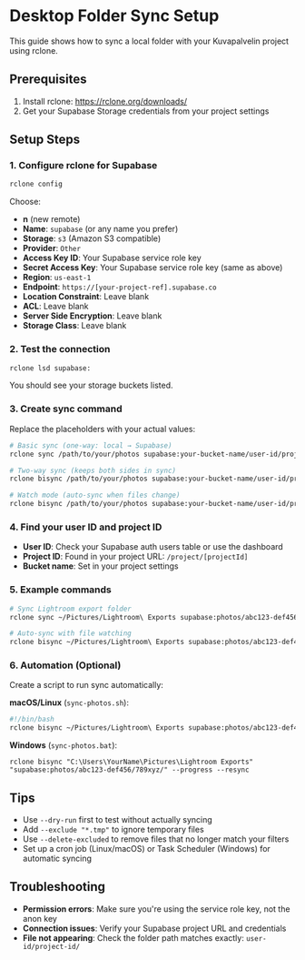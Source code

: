 # Desktop Folder Sync Setup

This guide shows how to sync a local folder with your Kuvapalvelin project using rclone.

## Prerequisites

1. Install rclone: https://rclone.org/downloads/
2. Get your Supabase Storage credentials from your project settings

## Setup Steps

### 1. Configure rclone for Supabase

```bash
rclone config
```

Choose:
- **n** (new remote)
- **Name**: `supabase` (or any name you prefer)
- **Storage**: `s3` (Amazon S3 compatible)
- **Provider**: `Other`
- **Access Key ID**: Your Supabase service role key
- **Secret Access Key**: Your Supabase service role key (same as above)
- **Region**: `us-east-1`
- **Endpoint**: `https://[your-project-ref].supabase.co`
- **Location Constraint**: Leave blank
- **ACL**: Leave blank
- **Server Side Encryption**: Leave blank
- **Storage Class**: Leave blank

### 2. Test the connection

```bash
rclone lsd supabase:
```

You should see your storage buckets listed.

### 3. Create sync command

Replace the placeholders with your actual values:

```bash
# Basic sync (one-way: local → Supabase)
rclone sync /path/to/your/photos supabase:your-bucket-name/user-id/project-id/ --progress

# Two-way sync (keeps both sides in sync)
rclone bisync /path/to/your/photos supabase:your-bucket-name/user-id/project-id/ --progress

# Watch mode (auto-sync when files change)
rclone bisync /path/to/your/photos supabase:your-bucket-name/user-id/project-id/ --progress --resync
```

### 4. Find your user ID and project ID

- **User ID**: Check your Supabase auth users table or use the dashboard
- **Project ID**: Found in your project URL: `/project/[projectId]`
- **Bucket name**: Set in your project settings

### 5. Example commands

```bash
# Sync Lightroom export folder
rclone sync ~/Pictures/Lightroom\ Exports supabase:photos/abc123-def456/789xyz/ --progress

# Auto-sync with file watching
rclone bisync ~/Pictures/Lightroom\ Exports supabase:photos/abc123-def456/789xyz/ --progress --resync
```

### 6. Automation (Optional)

Create a script to run sync automatically:

**macOS/Linux** (`sync-photos.sh`):
```bash
#!/bin/bash
rclone bisync ~/Pictures/Lightroom\ Exports supabase:photos/abc123-def456/789xyz/ --progress --resync
```

**Windows** (`sync-photos.bat`):
```batch
rclone bisync "C:\Users\YourName\Pictures\Lightroom Exports" "supabase:photos/abc123-def456/789xyz/" --progress --resync
```

## Tips

- Use `--dry-run` first to test without actually syncing
- Add `--exclude "*.tmp"` to ignore temporary files
- Use `--delete-excluded` to remove files that no longer match your filters
- Set up a cron job (Linux/macOS) or Task Scheduler (Windows) for automatic syncing

## Troubleshooting

- **Permission errors**: Make sure you're using the service role key, not the anon key
- **Connection issues**: Verify your Supabase project URL and credentials
- **File not appearing**: Check the folder path matches exactly: `user-id/project-id/`
